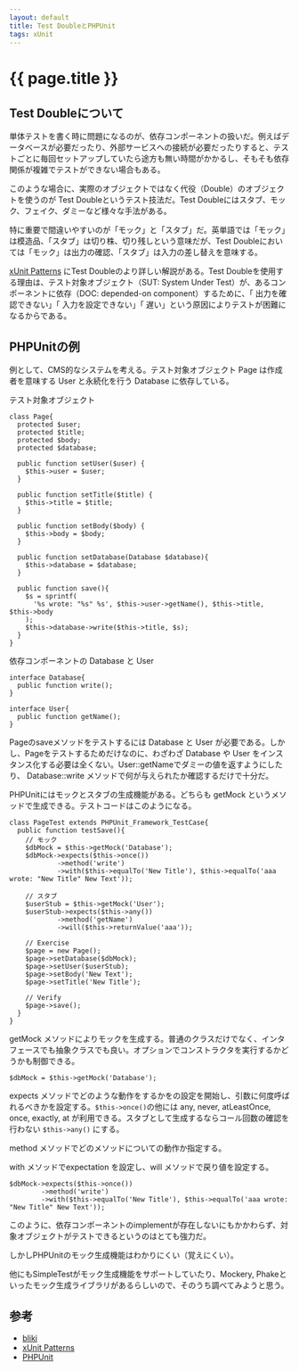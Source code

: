 ```yaml
---
layout: default
title: Test DoubleとPHPUnit
tags: xUnit
---
```


{{ page.title }}
================

## Test Doubleについて

単体テストを書く時に問題になるのが、依存コンポーネントの扱いだ。例えばデータベースが必要だったり、外部サービスへの接続が必要だったりすると、テストごとに毎回セットアップしていたら途方も無い時間がかかるし、そもそも依存関係が複雑でテストができない場合もある。

このような場合に、実際のオブジェクトではなく代役（Double）のオブジェクトを使うのが Test Doubleというテスト技法だ。Test Doubleにはスタブ、モック、フェイク、ダミーなど様々な手法がある。

特に重要で間違いやすいのが「モック」と「スタブ」だ。英単語では「モック」は模造品、「スタブ」は切り株、切り残しという意味だが、Test Doubleにおいては「モック」は出力の確認、「スタブ」は入力の差し替えを意味する。

[xUnit Patterns](http://xunitpatterns.com/Test%20Double.html) にTest Doubleのより詳しい解説がある。Test Doubleを使用する理由は、テスト対象オブジェクト（SUT: System Under Test）が、あるコンポーネントに依存（DOC: depended-on component）するために、「 出力を確認できない」「 入力を設定できない」「 遅い」という原因によりテストが困難になるからである。

## PHPUnitの例

例として、CMS的なシステムを考える。テスト対象オブジェクト Page は作成者を意味する User と永続化を行う Database に依存している。

テスト対象オブジェクト

    class Page{
      protected $user;
      protected $title;
      protected $body;
      protected $database;

      public function setUser($user) {
        $this->user = $user;
      }

      public function setTitle($title) {
        $this->title = $title;
      }

      public function setBody($body) {
        $this->body = $body;
      }

      public function setDatabase(Database $database){
        $this->database = $database;
      }

      public function save(){
        $s = sprintf(
          '%s wrote: "%s" %s', $this->user->getName(), $this->title, $this->body
        );
        $this->database->write($this->title, $s);
      }
    }

依存コンポーネントの Database と User

    interface Database{
      public function write();
    }

    interface User{
      public function getName();
    }

Pageのsaveメソッドをテストするには Database と User が必要である。しかし、Pageをテストするためだけなのに、わざわざ Database や User をインスタンス化する必要は全くない。User::getNameでダミーの値を返すようにしたり、 Database::write メソッドで何が与えられたか確認するだけで十分だ。

PHPUnitにはモックとスタブの生成機能がある。どちらも getMock というメソッドで生成できる。テストコードはこのようになる。

    class PageTest extends PHPUnit_Framework_TestCase{
      public function testSave(){
        // モック
        $dbMock = $this->getMock('Database');
        $dbMock->expects($this->once())
                ->method('write')
                ->with($this->equalTo('New Title'), $this->equalTo('aaa wrote: "New Title" New Text'));

        // スタブ
        $userStub = $this->getMock('User');
        $userStub->expects($this->any())
                ->method('getName')
                ->will($this->returnValue('aaa'));

        // Exercise
        $page = new Page();
        $page->setDatabase($dbMock);
        $page->setUser($userStub);
        $page->setBody('New Text');
        $page->setTitle('New Title');

        // Verify
        $page->save();
      }
    }


getMock メソッドによりモックを生成する。普通のクラスだけでなく、インタフェースでも抽象クラスでも良い。オプションでコンストラクタを実行するかどうかも制御できる。

    $dbMock = $this->getMock('Database');

expects メソッドでどのような動作をするかをの設定を開始し、引数に何度呼ばれるべきかを設定する。```$this->once()```の他には any, never, atLeastOnce, once, exactly, at が利用できる。スタブとして生成するならコール回数の確認を行わない ```$this->any()``` にする。

method メソッドでどのメソッドについての動作か指定する。

with メソッドでexpectation を設定し、will メソッドで戻り値を設定する。

    $dbMock->expects($this->once())
            ->method('write')
            ->with($this->equalTo('New Title'), $this->equalTo('aaa wrote: "New Title" New Text'));

このように、依存コンポーネントのimplementが存在しないにもかかわらず、対象オブジェクトがテストできるというのはとても強力だ。

しかしPHPUnitのモック生成機能はわかりにくい（覚えにくい）。

他にもSimpleTestがモック生成機能をサポートしていたり、Mockery, Phakeといったモック生成ライブラリがあるらしいので、そのうち調べてみようと思う。


## 参考

- [bliki](http://capsctrl.que.jp/kdmsnr/wiki/bliki/?TestDouble)
- [xUnit Patterns](http://xunitpatterns.com/Test%20Double.html)
- [PHPUnit](http://www.phpunit.de/manual/3.6/ja/test-doubles.html)

